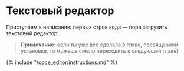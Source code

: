 # Текстовый редактор

Приступаем к написанию первых строк кода — пора загрузить текстовый редактор!

> **Примечание:** если ты уже все сделала в главе, посвященной установке, то можешь смело переходить к следующей главе!

{% include "/code_editor/instructions.md" %}
